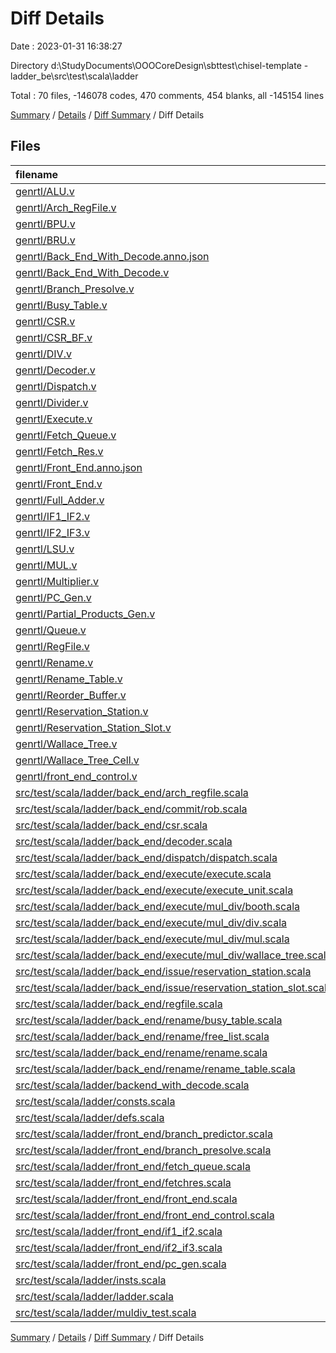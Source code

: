 # Diff Details

Date : 2023-01-31 16:38:27

Directory d:\\StudyDocuments\\OOOCoreDesign\\sbttest\\chisel-template - ladder_be\\src\\test\\scala\\ladder

Total : 70 files,  -146078 codes, 470 comments, 454 blanks, all -145154 lines

[Summary](results.md) / [Details](details.md) / [Diff Summary](diff.md) / Diff Details

## Files
| filename | language | code | comment | blank | total |
| :--- | :--- | ---: | ---: | ---: | ---: |
| [genrtl/ALU.v](/genrtl/ALU.v) | Verilog | -349 | -1 | -1 | -351 |
| [genrtl/Arch_RegFile.v](/genrtl/Arch_RegFile.v) | Verilog | -4,259 | 0 | -1 | -4,260 |
| [genrtl/BPU.v](/genrtl/BPU.v) | Verilog | -56,061 | -1 | -1 | -56,063 |
| [genrtl/BRU.v](/genrtl/BRU.v) | Verilog | -312 | -1 | -1 | -314 |
| [genrtl/Back_End_With_Decode.anno.json](/genrtl/Back_End_With_Decode.anno.json) | JSON | -17,589 | 0 | 0 | -17,589 |
| [genrtl/Back_End_With_Decode.v](/genrtl/Back_End_With_Decode.v) | Verilog | -2,556 | 0 | -1 | -2,557 |
| [genrtl/Branch_Presolve.v](/genrtl/Branch_Presolve.v) | Verilog | -61 | 0 | -1 | -62 |
| [genrtl/Busy_Table.v](/genrtl/Busy_Table.v) | Verilog | -565 | -1 | -1 | -567 |
| [genrtl/CSR.v](/genrtl/CSR.v) | Verilog | -239 | -1 | -1 | -241 |
| [genrtl/CSR_BF.v](/genrtl/CSR_BF.v) | Verilog | -197 | -1 | -1 | -199 |
| [genrtl/DIV.v](/genrtl/DIV.v) | Verilog | -255 | -1 | -1 | -257 |
| [genrtl/Decoder.v](/genrtl/Decoder.v) | Verilog | -1,740 | -1 | -1 | -1,742 |
| [genrtl/Dispatch.v](/genrtl/Dispatch.v) | Verilog | -635 | -1 | -1 | -637 |
| [genrtl/Divider.v](/genrtl/Divider.v) | Verilog | -173 | -1 | -1 | -175 |
| [genrtl/Execute.v](/genrtl/Execute.v) | Verilog | -1,251 | 0 | -1 | -1,252 |
| [genrtl/Fetch_Queue.v](/genrtl/Fetch_Queue.v) | Verilog | -102 | 0 | -1 | -103 |
| [genrtl/Fetch_Res.v](/genrtl/Fetch_Res.v) | Verilog | -30 | 0 | -1 | -31 |
| [genrtl/Front_End.anno.json](/genrtl/Front_End.anno.json) | JSON | -32 | 0 | 0 | -32 |
| [genrtl/Front_End.v](/genrtl/Front_End.v) | Verilog | -378 | 0 | -1 | -379 |
| [genrtl/Full_Adder.v](/genrtl/Full_Adder.v) | Verilog | -10 | 0 | -1 | -11 |
| [genrtl/IF1_IF2.v](/genrtl/IF1_IF2.v) | Verilog | -120 | -1 | -1 | -122 |
| [genrtl/IF2_IF3.v](/genrtl/IF2_IF3.v) | Verilog | -121 | -1 | -1 | -123 |
| [genrtl/LSU.v](/genrtl/LSU.v) | Verilog | -280 | -1 | -1 | -282 |
| [genrtl/MUL.v](/genrtl/MUL.v) | Verilog | -268 | -1 | -1 | -270 |
| [genrtl/Multiplier.v](/genrtl/Multiplier.v) | Verilog | -238 | -1 | -1 | -240 |
| [genrtl/PC_Gen.v](/genrtl/PC_Gen.v) | Verilog | -85 | -1 | -1 | -87 |
| [genrtl/Partial_Products_Gen.v](/genrtl/Partial_Products_Gen.v) | Verilog | -958 | 0 | -1 | -959 |
| [genrtl/Queue.v](/genrtl/Queue.v) | Verilog | -353 | -1 | -1 | -355 |
| [genrtl/RegFile.v](/genrtl/RegFile.v) | Verilog | -3,149 | -1 | -1 | -3,151 |
| [genrtl/Rename.v](/genrtl/Rename.v) | Verilog | -1,017 | -1 | -1 | -1,019 |
| [genrtl/Rename_Table.v](/genrtl/Rename_Table.v) | Verilog | -1,676 | -1 | -1 | -1,678 |
| [genrtl/Reorder_Buffer.v](/genrtl/Reorder_Buffer.v) | Verilog | -25,660 | -1 | -1 | -25,662 |
| [genrtl/Reservation_Station.v](/genrtl/Reservation_Station.v) | Verilog | -21,036 | -1 | -1 | -21,038 |
| [genrtl/Reservation_Station_Slot.v](/genrtl/Reservation_Station_Slot.v) | Verilog | -564 | -1 | -1 | -566 |
| [genrtl/Wallace_Tree.v](/genrtl/Wallace_Tree.v) | Verilog | -6,091 | 0 | -1 | -6,092 |
| [genrtl/Wallace_Tree_Cell.v](/genrtl/Wallace_Tree_Cell.v) | Verilog | -334 | 0 | -1 | -335 |
| [genrtl/front_end_control.v](/genrtl/front_end_control.v) | Verilog | -25 | 0 | -1 | -26 |
| [src/test/scala/ladder/back_end/arch_regfile.scala](/src/test/scala/ladder/back_end/arch_regfile.scala) | Scala | 17 | 0 | 3 | 20 |
| [src/test/scala/ladder/back_end/commit/rob.scala](/src/test/scala/ladder/back_end/commit/rob.scala) | Scala | 161 | 40 | 31 | 232 |
| [src/test/scala/ladder/back_end/csr.scala](/src/test/scala/ladder/back_end/csr.scala) | Scala | 86 | 7 | 8 | 101 |
| [src/test/scala/ladder/back_end/decoder.scala](/src/test/scala/ladder/back_end/decoder.scala) | Scala | 115 | 9 | 10 | 134 |
| [src/test/scala/ladder/back_end/dispatch/dispatch.scala](/src/test/scala/ladder/back_end/dispatch/dispatch.scala) | Scala | 38 | 8 | 6 | 52 |
| [src/test/scala/ladder/back_end/execute/execute.scala](/src/test/scala/ladder/back_end/execute/execute.scala) | Scala | 120 | 33 | 33 | 186 |
| [src/test/scala/ladder/back_end/execute/execute_unit.scala](/src/test/scala/ladder/back_end/execute/execute_unit.scala) | Scala | 343 | 30 | 68 | 441 |
| [src/test/scala/ladder/back_end/execute/mul_div/booth.scala](/src/test/scala/ladder/back_end/execute/mul_div/booth.scala) | Scala | 56 | 1 | 6 | 63 |
| [src/test/scala/ladder/back_end/execute/mul_div/div.scala](/src/test/scala/ladder/back_end/execute/mul_div/div.scala) | Scala | 103 | 2 | 18 | 123 |
| [src/test/scala/ladder/back_end/execute/mul_div/mul.scala](/src/test/scala/ladder/back_end/execute/mul_div/mul.scala) | Scala | 71 | 9 | 13 | 93 |
| [src/test/scala/ladder/back_end/execute/mul_div/wallace_tree.scala](/src/test/scala/ladder/back_end/execute/mul_div/wallace_tree.scala) | Scala | 127 | 11 | 23 | 161 |
| [src/test/scala/ladder/back_end/issue/reservation_station.scala](/src/test/scala/ladder/back_end/issue/reservation_station.scala) | Scala | 109 | 32 | 30 | 171 |
| [src/test/scala/ladder/back_end/issue/reservation_station_slot.scala](/src/test/scala/ladder/back_end/issue/reservation_station_slot.scala) | Scala | 137 | 9 | 31 | 177 |
| [src/test/scala/ladder/back_end/regfile.scala](/src/test/scala/ladder/back_end/regfile.scala) | Scala | 53 | 2 | 12 | 67 |
| [src/test/scala/ladder/back_end/rename/busy_table.scala](/src/test/scala/ladder/back_end/rename/busy_table.scala) | Scala | 69 | 14 | 18 | 101 |
| [src/test/scala/ladder/back_end/rename/free_list.scala](/src/test/scala/ladder/back_end/rename/free_list.scala) | Scala | 89 | 27 | 21 | 137 |
| [src/test/scala/ladder/back_end/rename/rename.scala](/src/test/scala/ladder/back_end/rename/rename.scala) | Scala | 54 | 14 | 15 | 83 |
| [src/test/scala/ladder/back_end/rename/rename_table.scala](/src/test/scala/ladder/back_end/rename/rename_table.scala) | Scala | 60 | 5 | 9 | 74 |
| [src/test/scala/ladder/backend_with_decode.scala](/src/test/scala/ladder/backend_with_decode.scala) | Scala | 103 | 23 | 21 | 147 |
| [src/test/scala/ladder/consts.scala](/src/test/scala/ladder/consts.scala) | Scala | 80 | 25 | 7 | 112 |
| [src/test/scala/ladder/defs.scala](/src/test/scala/ladder/defs.scala) | Scala | 118 | 84 | 22 | 224 |
| [src/test/scala/ladder/front_end/branch_predictor.scala](/src/test/scala/ladder/front_end/branch_predictor.scala) | Scala | 87 | 20 | 9 | 116 |
| [src/test/scala/ladder/front_end/branch_presolve.scala](/src/test/scala/ladder/front_end/branch_presolve.scala) | Scala | 48 | 8 | 3 | 59 |
| [src/test/scala/ladder/front_end/fetch_queue.scala](/src/test/scala/ladder/front_end/fetch_queue.scala) | Scala | 26 | 0 | 4 | 30 |
| [src/test/scala/ladder/front_end/fetchres.scala](/src/test/scala/ladder/front_end/fetchres.scala) | Scala | 24 | 0 | 3 | 27 |
| [src/test/scala/ladder/front_end/front_end.scala](/src/test/scala/ladder/front_end/front_end.scala) | Scala | 62 | 12 | 19 | 93 |
| [src/test/scala/ladder/front_end/front_end_control.scala](/src/test/scala/ladder/front_end/front_end_control.scala) | Scala | 31 | 0 | 5 | 36 |
| [src/test/scala/ladder/front_end/if1_if2.scala](/src/test/scala/ladder/front_end/if1_if2.scala) | Scala | 30 | 0 | 7 | 37 |
| [src/test/scala/ladder/front_end/if2_if3.scala](/src/test/scala/ladder/front_end/if2_if3.scala) | Scala | 31 | 0 | 6 | 37 |
| [src/test/scala/ladder/front_end/pc_gen.scala](/src/test/scala/ladder/front_end/pc_gen.scala) | Scala | 36 | 0 | 7 | 43 |
| [src/test/scala/ladder/insts.scala](/src/test/scala/ladder/insts.scala) | Scala | 154 | 10 | 8 | 172 |
| [src/test/scala/ladder/ladder.scala](/src/test/scala/ladder/ladder.scala) | Scala | 18 | 51 | 2 | 71 |
| [src/test/scala/ladder/muldiv_test.scala](/src/test/scala/ladder/muldiv_test.scala) | Scala | 35 | 7 | 11 | 53 |

[Summary](results.md) / [Details](details.md) / [Diff Summary](diff.md) / Diff Details